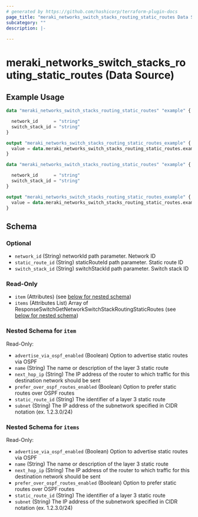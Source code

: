 ```yaml
---
# generated by https://github.com/hashicorp/terraform-plugin-docs
page_title: "meraki_networks_switch_stacks_routing_static_routes Data Source - terraform-provider-meraki"
subcategory: ""
description: |-
  
---
```


# meraki_networks_switch_stacks_routing_static_routes (Data Source)



## Example Usage

```terraform
data "meraki_networks_switch_stacks_routing_static_routes" "example" {

  network_id      = "string"
  switch_stack_id = "string"
}

output "meraki_networks_switch_stacks_routing_static_routes_example" {
  value = data.meraki_networks_switch_stacks_routing_static_routes.example.items
}

data "meraki_networks_switch_stacks_routing_static_routes" "example" {

  network_id      = "string"
  switch_stack_id = "string"
}

output "meraki_networks_switch_stacks_routing_static_routes_example" {
  value = data.meraki_networks_switch_stacks_routing_static_routes.example.item
}
```

<!-- schema generated by tfplugindocs -->
## Schema

### Optional

- `network_id` (String) networkId path parameter. Network ID
- `static_route_id` (String) staticRouteId path parameter. Static route ID
- `switch_stack_id` (String) switchStackId path parameter. Switch stack ID

### Read-Only

- `item` (Attributes) (see [below for nested schema](#nestedatt--item))
- `items` (Attributes List) Array of ResponseSwitchGetNetworkSwitchStackRoutingStaticRoutes (see [below for nested schema](#nestedatt--items))

<a id="nestedatt--item"></a>
### Nested Schema for `item`

Read-Only:

- `advertise_via_ospf_enabled` (Boolean) Option to advertise static routes via OSPF
- `name` (String) The name or description of the layer 3 static route
- `next_hop_ip` (String) The IP address of the router to which traffic for this destination network should be sent
- `prefer_over_ospf_routes_enabled` (Boolean) Option to prefer static routes over OSPF routes
- `static_route_id` (String) The identifier of a layer 3 static route
- `subnet` (String) The IP address of the subnetwork specified in CIDR notation (ex. 1.2.3.0/24)


<a id="nestedatt--items"></a>
### Nested Schema for `items`

Read-Only:

- `advertise_via_ospf_enabled` (Boolean) Option to advertise static routes via OSPF
- `name` (String) The name or description of the layer 3 static route
- `next_hop_ip` (String) The IP address of the router to which traffic for this destination network should be sent
- `prefer_over_ospf_routes_enabled` (Boolean) Option to prefer static routes over OSPF routes
- `static_route_id` (String) The identifier of a layer 3 static route
- `subnet` (String) The IP address of the subnetwork specified in CIDR notation (ex. 1.2.3.0/24)
